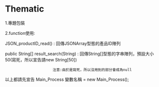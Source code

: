 Thematic
========

1.專題包裝

2.function使用:

  JSON_productID_read() : 回傳JSONArray型態的產品ID陣列
  
  public String[] result_search(String) : 回傳String[]型態的字串陣列，預設大小50(寫死，所以宣告請new String[50])
  
                          注意:由於是寫死，所以沒用到的部分會成為null
  以上都請先宣告 Main_Process 變數名稱 = new Main_Process();    
